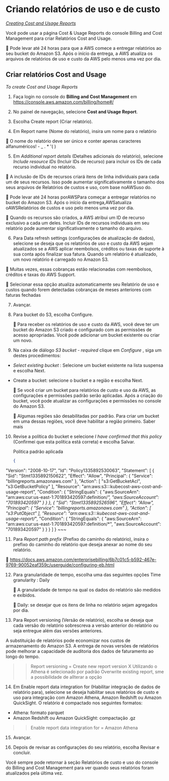 # Criando relatórios de uso e de custo
_[Creating Cost and Usage Reports](
https://docs.aws.amazon.com/cur/latest/userguide/cur-create.html)_

Você pode usar a página Cost & Usage Reports do console Billing and Cost Management para criar Relatórios Cost and Usage.

📌 Pode levar até 24 horas para que a AWS comece a entregar relatórios ao seu bucket do Amazon S3. Após o início da entrega, a AWS atualiza os arquivos de relatórios de uso e custo da AWS pelo menos uma vez por dia.

## Criar relatórios Cost and Usage
_To create Cost and Usage Reports_


1. Faça login no console do **Billing and Cost Management** em https://console.aws.amazon.com/billing/home#/

2. No painel de navegação, selecione **Cost and Usage Report**.

3. Escolha Create report (Criar relatório).

4. Em Report name (Nome do relatório), insira um nome para o relatório

📌 O nome do relatório deve ser único e conter apenas caracteres alfanuméricos! - _ . * '( )

5. Em _Additional report details_ (Detalhes adicionais do relatório), selecione _Include resource IDs_ (Incluir IDs de recurso) para incluir os IDs de cada recurso individual no relatório.

📌 A inclusão de IDs de recursos criará itens de linha individuais para cada um de seus recursos. Isso pode aumentar significativamente o tamanho dos seus arquivos de Relatórios de custos e uso, com base noAWSuso do.


📌 Pode levar até 24 horas porAWSPara começar a entregar relatórios no bucket do Amazon S3. Após o início da entrega,AWSatualiza oAWSRelatórios de custos e uso pelo menos uma vez por dia.

📌 Quando os recursos são criados, a AWS atribui um ID de recurso exclusivo a cada um deles. Incluir IDs de recursos individuais em seu relatório pode aumentar significativamente o tamanho do arquivo.


6. Para Data refresh settings (configurações de atualização de dados), selecione se deseja que os relatórios de uso e custo da AWS sejam atualizados se a AWS aplicar reembolsos, créditos ou taxas de suporte à sua conta após finalizar sua fatura. Quando um relatório é atualizado, um novo relatório é carregado no Amazon S3.

📌 Muitas vezes, essas cobranças estão relacionadas com reembolsos, créditos e taxas do AWS Support.

📌  Selecionar essa opção atualiza automaticamente seu Relatório de uso e custos quando forem detectadas cobranças de meses anteriores com faturas fechadas

7. Avançar.

8. Para bucket do S3, escolha Configure.
    
    📌 Para receber os relatórios de uso e custo da AWS, você deve ter um bucket do Amazon S3 criado e configurado com as permissões de acesso apropriadas. Você pode adicionar um bucket existente ou criar um novo.

 9. Na caixa de diálogo _S3 bucket - required_ clique em _Configure_ , siga um destes procedimentos:

  * _Select existing bucket_ : Selecione um bucket existente na lista suspensa e escolha Next.

  * Create a bucket: selecione o bucket e a região e escolha Next.

       📌 Se você criar um bucket para relatórios de custo e uso da AWS, as configurações e permissões padrão serão aplicadas. Após a criação do bucket, você pode atualizar as configurações e permissões no console do Amazon S3.

       📌 Algumas regiões são desabilitadas por padrão. Para criar um bucket em uma dessas regiões, você deve habilitar a região primeiro. Saber mais


10. Revise a política do bucket e selecione _I have confirmed that this policy_ (Confirmei que esta política está correta) e escolha Salvar.

    Politica padrão aplicada

    ~~~json
    {
  "Version": "2008-10-17",
  "Id": "Policy1335892530063",
  "Statement": [
    {
      "Sid": "Stmt1335892150622",
      "Effect": "Allow",
      "Principal": {
        "Service": "billingreports.amazonaws.com"
      },
      "Action": [
        "s3:GetBucketAcl",
        "s3:GetBucketPolicy"
      ],
      "Resource": "arn:aws:s3:::kubecost-aws-cost-and-usage-report",
      "Condition": {
        "StringEquals": {
          "aws:SourceArn": "arn:aws:cur:us-east-1:701893420597:definition/*",
          "aws:SourceAccount": "701893420597"
        }
      }
    },
    {
      "Sid": "Stmt1335892526596",
      "Effect": "Allow",
      "Principal": {
        "Service": "billingreports.amazonaws.com"
      },
      "Action": [
        "s3:PutObject"
      ],
      "Resource": "arn:aws:s3:::kubecost-aws-cost-and-usage-report/*",
      "Condition": {
        "StringEquals": {
          "aws:SourceArn": "arn:aws:cur:us-east-1:701893420597:definition/*",
          "aws:SourceAccount": "701893420597"
        }
      }
    }
  ]
}
    ~~~

11. Para _Report path prefix_ (Prefixo do caminho do relatório), insira o prefixo do caminho do relatório que deseja anexar ao nome do seu relatório.

📗 https://docs.aws.amazon.com/enterprisebilling/6b7c01c5-b592-467e-9769-90052eaf359c/userguide/configuring-eb.html


12. Para granularidade de tempo, escolha uma das seguintes opções Time granularity : Daily

    📌 A granularidade de tempo na qual os dados do relatório são medidos e exibidos.

    📌 Daily:  se desejar que os itens de linha no relatório sejam agregados por dia.

13. Para Report versioning (Versão de relatório), escolha se deseja que cada versão do relatório sobrescreva a versão anterior do relatório ou seja entregue além das versões anteriores. 

A substituição de relatórios pode economizar nos custos de armazenamento do Amazon S3. A entrega de novas versões de relatórios pode melhorar a capacidade de auditoria dos dados de faturamento ao longo do tempo.

>> Report versioning = Create new report version X 
>> Utilizando o Athena é selecionado por padrão Overwrite existing report, sme a possibilidade de allterar a opção


14. Em Enable report data integration for (Habilitar integração de dados de relatório para), selecione se deseja habilitar seus relatórios de custo e uso para integração com Amazon Athena, Amazon Redshift ou Amazon QuickSight. O relatório é compactado nos seguintes formatos:
 * Athena: formato parquet
 * Amazon Redshift ou Amazon QuickSight: compactação .gz


>> Enable report data integration for = Amazon Athena


15. Avançar.


16. Depois de revisar as configurações do seu relatório, escolha Revisar e concluir.



Você sempre pode retornar à seção Relatórios de custo e uso do console do Billing and Cost Management para ver quando seus relatórios foram atualizados pela última vez.